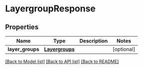 # LayergroupResponse

## Properties
Name | Type | Description | Notes
------------ | ------------- | ------------- | -------------
**layer_groups** | [**Layergroups**](Layergroups.md) |  | [optional] 

[[Back to Model list]](../README.md#documentation-for-models) [[Back to API list]](../README.md#documentation-for-api-endpoints) [[Back to README]](../README.md)


